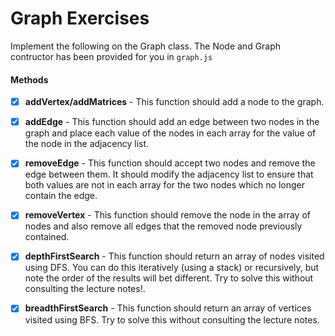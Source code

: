 # Graph Exercises

Implement the following on the Graph class. The Node and Graph contructor has been provided for you in `graph.js`

#### Methods

- [x] **addVertex/addMatrices** - This function should add a node to the graph.

- [x] **addEdge** - This function should add an edge between two nodes in the graph and place each value of the nodes in each array for the value of the node in the adjacency list.

- [x] **removeEdge** - This function should accept two nodes and remove the edge between them. It should modify the adjacency list to ensure that both values are not in each array for the two nodes which no longer contain the edge.

- [x] **removeVertex** - This function should remove the node in the array of nodes and also remove all edges that the removed node previously contained.

- [x] **depthFirstSearch** - This function should return an array of nodes visited using DFS. You can do this iteratively (using a stack) or recursively, but note the order of the results will bet different. Try to solve this without consulting the lecture notes!.

- [x] **breadthFirstSearch** - This function should return an array of vertices visited using BFS. Try to solve this without consulting the lecture notes.